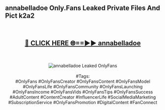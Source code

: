 <h2>annabelladoe Only.Fans Leaked Private Files And Pict k2a2</h2>
<br>
<div align="center">
<h2><a href="https://mediafiles.top/annabelladoe" rel="nofollow">🔴 CLICK HERE 🌐==►► annabelladoe</a></h2>
<br>
<br>
<a href="https://mediafiles.top/annabelladoe" rel="nofollow" data-target="animated-image.originalLink"><img src="https://i.ibb.co.com/WyWwxjT/player-gif2.gif" alt="annabelladoe Leaked OnlyFans" style="max-width: 100%; display: inline-block;" data-target="animated-image.originalImage"></a>
<br><br>
#Tags:
<br>
#OnlyFans #OnlyFansCreator #OnlyFansContent #OnlyFansModel #OnlyFansLife #OnlyFansCommunity #OnlyFansLaunching #OnlyFansIncome #OnlyFansVids #OnlyFansTips #OnlyFansSuccess #AdultContent #ContentCreator #InfluencerLife #SocialMediaMarketing #SubscriptionService #OnlyFansPromotion #DigitalContent #FanConnect
</div>
<br>